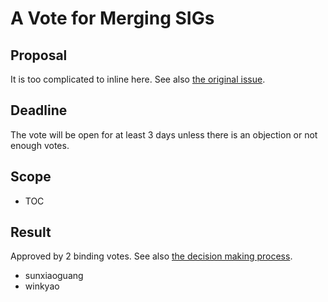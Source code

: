 # A Vote for Merging SIGs

## Proposal

It is too complicated to inline here. See also [the original issue](https://github.com/pingcap/community/issues/519).

## Deadline

The vote will be open for at least 3 days unless there is an objection or not enough votes.

## Scope

* TOC

## Result

Approved by 2 binding votes. See also [the decision making process](https://github.com/pingcap/community/pull/522).

* sunxiaoguang
* winkyao
